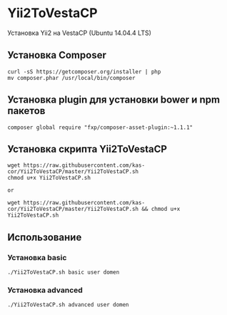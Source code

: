 # Yii2ToVestaCP
Установка Yii2 на VestaCP (Ubuntu 14.04.4 LTS)

## Установка Composer
```
curl -sS https://getcomposer.org/installer | php
mv composer.phar /usr/local/bin/composer
```

## Установка plugin для установки bower и npm пакетов
```
composer global require "fxp/composer-asset-plugin:~1.1.1"
```

## Установка скрипта Yii2ToVestaCP
```
wget https://raw.githubusercontent.com/kas-cor/Yii2ToVestaCP/master/Yii2ToVestaCP.sh
chmod u+x Yii2ToVestaCP.sh

or

wget https://raw.githubusercontent.com/kas-cor/Yii2ToVestaCP/master/Yii2ToVestaCP.sh && chmod u+x Yii2ToVestaCP.sh
```

## Использование

### Установка basic
```
./Yii2ToVestaCP.sh basic user domen
```

### Установка advanced
```
./Yii2ToVestaCP.sh advanced user domen
```

